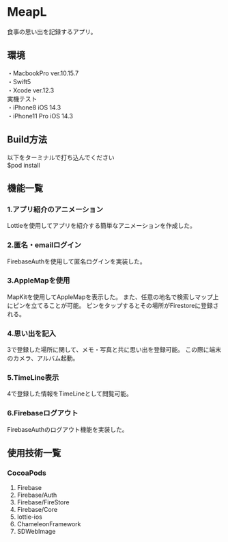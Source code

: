  # MeapL

食事の思い出を記録するアプリ。

## 環境
・MacbookPro ver.10.15.7  
・Swift5  
・Xcode ver.12.3  
実機テスト  
・iPhone8 iOS 14.3  
・iPhone11 Pro iOS 14.3  

## Build方法
以下をターミナルで打ち込んでください   
$pod install


## 機能一覧
###  1.アプリ紹介のアニメーション  

Lottieを使用してアプリを紹介する簡単なアニメーションを作成した。  
###  2.匿名・emailログイン  
FirebaseAuthを使用して匿名ログインを実装した。  

### 3.AppleMapを使用
MapKitを使用してAppleMapを表示した。
また、任意の地名で検索しマップ上にピンを立てることが可能。
ピンをタップするとその場所がFirestoreに登録される。

### 4.思い出を記入
3で登録した場所に関して、メモ・写真と共に思い出を登録可能。
この際に端末のカメラ、アルバム起動。

### 5.TimeLine表示
4で登録した情報をTimeLineとして閲覧可能。

### 6.Firebaseログアウト  
FirebaseAuthのログアウト機能を実装した。

## 使用技術一覧

### CocoaPods
1. Firebase
1. Firebase/Auth
1. Firebase/FireStore
1. Firebase/Core
1. lottie-ios
1. ChameleonFramework
1. SDWebImage






